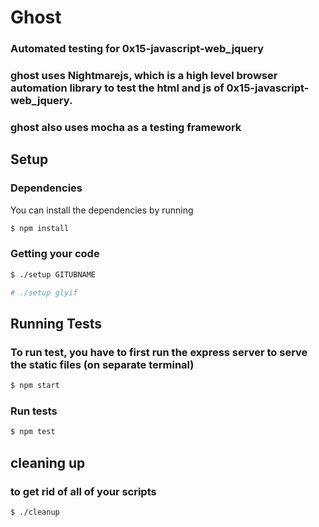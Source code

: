 # Ghost

### Automated testing for 0x15-javascript-web_jquery

### ghost uses Nightmarejs, which is a high level browser automation library to test the html and js of 0x15-javascript-web_jquery.
### ghost also uses mocha as a testing framework

## Setup
### Dependencies
You can install the dependencies by running
```bash
$ npm install
```

### Getting your code
```bash
$ ./setup GITUBNAME

# ./setup glyif
```

## Running Tests
### To run test, you have to first run the express server to serve the static files (on separate terminal)
```bash
$ npm start
```

### Run tests
```bash
$ npm test
```

## cleaning up
### to get rid of all of your scripts
```bash
$ ./cleanup
```